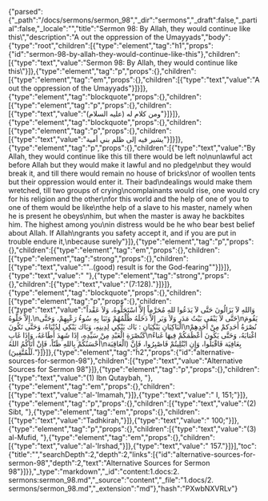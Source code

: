{"parsed":{"_path":"/docs/sermons/sermon_98","_dir":"sermons","_draft":false,"_partial":false,"_locale":"","title":"Sermon 98:  By Allah, they would continue like this\\","description":"A out the oppression of the Umayyads","body":{"type":"root","children":[{"type":"element","tag":"h1","props":{"id":"sermon-98-by-allah-they-would-continue-like-this"},"children":[{"type":"text","value":"Sermon 98:  By Allah, they would continue like this\\"}]},{"type":"element","tag":"p","props":{},"children":[{"type":"element","tag":"em","props":{},"children":[{"type":"text","value":"A out the oppression of the Umayyads"}]}]},{"type":"element","tag":"blockquote","props":{},"children":[{"type":"element","tag":"p","props":{},"children":[{"type":"text","value":"ومن كلام له (عليه السلام)"}]}]},{"type":"element","tag":"blockquote","props":{},"children":[{"type":"element","tag":"p","props":{},"children":[{"type":"text","value":"يشير فيه إلى ظلم بني أمية"}]}]},{"type":"element","tag":"p","props":{},"children":[{"type":"text","value":"By Allah, they would continue like this till there would be left no\nunlawful act before Allah but they would make it lawful and no pledge\nbut they would break it, and till there would remain no house of bricks\nor of woollen tents but their oppression would enter it. Their bad\ndealings would make them wretched, till two groups of crying\ncomplainants would rise, one would cry for his religion and the other\nfor this world and the help of one of you to one of them would be like\nthe help of a slave to his master, namely when he is present he obeys\nhim, but when the master is away he backbites him. The highest among you\nin distress would be he who bear best belief about Allah. If Allah\ngrants you safety accept it, and if you are put in trouble endure it,\nbecause surely"}]},{"type":"element","tag":"p","props":{},"children":[{"type":"element","tag":"em","props":{},"children":[{"type":"element","tag":"strong","props":{},"children":[{"type":"text","value":"\"..(good) result is for the God-fearing\""}]}]},{"type":"text","value":" "},{"type":"element","tag":"strong","props":{},"children":[{"type":"text","value":"(7:128)."}]}]},{"type":"element","tag":"blockquote","props":{},"children":[{"type":"element","tag":"p","props":{},"children":[{"type":"text","value":"وَاللهِ لاَ يَزَالُونَ حَتَّى لاَ يَدَعُوا للهِ مُحَرَّماً إِلاَّ اسْتَحَلُّوهُ، وَلاَ عَقْداً إِلاَّ حَلُّوهُ،\nحَتَّى لاَ يَبْقَى بَيْتُ مَدَر وَلاَ وَبَر إِلاَّ دَخَلَهُ ظُلْمُهُمْ وَنَبَا بِهِ سُوءُ رَعْيِهِمْ، وَحَتَّى\nيَقُومَ الْبَاكِيَانِ يَبْكِيَانِ : بَاك يَبْكِي لِدِينِهِ، وَبَاك يَبْكِي لِدُنْيَاهُ، وَحَتَّى تَكُونَ\nنُصْرَةُ أَحَدِكمْ مِنْ أَحَدِهِمْ كَنُصْرَةِ الْعَبْدِ مِنْ سَيِّدِهِ، إِذَا شَهِدَ أَطَاعَهُ، وَإِذَا غَابِ\nاغْتابَهُ، وَحَتَّى يَكُونَ أَعْظَمَكُمْ فِيهَا غَناءً أَحْسَنُكُمْ بِاللهِ ظَنّاً، فَإِنْ أَتَاكُمُ اللهُ\nبِعَافِيَة فَاقْبَلُوا، وَإِنِ ابْتُلِيتُمْ فَاصْبِرُوا، فَإِنَّ (الْعَاقِبَة لَلْمُتَّقِينَ)."}]}]},{"type":"element","tag":"h2","props":{"id":"alternative-sources-for-sermon-98"},"children":[{"type":"text","value":"Alternative Sources for Sermon 98"}]},{"type":"element","tag":"p","props":{},"children":[{"type":"text","value":"(1) Ibn Qutaybah, "},{"type":"element","tag":"em","props":{},"children":[{"type":"text","value":"al-'Imamah,"}]},{"type":"text","value":" I, 151;"}]},{"type":"element","tag":"p","props":{},"children":[{"type":"text","value":"(2) Sibt, "},{"type":"element","tag":"em","props":{},"children":[{"type":"text","value":"Tadhkirah,"}]},{"type":"text","value":" 100;"}]},{"type":"element","tag":"p","props":{},"children":[{"type":"text","value":"(3) al-Mufid, "},{"type":"element","tag":"em","props":{},"children":[{"type":"text","value":"al-'Irshad,"}]},{"type":"text","value":" 157."}]}],"toc":{"title":"","searchDepth":2,"depth":2,"links":[{"id":"alternative-sources-for-sermon-98","depth":2,"text":"Alternative Sources for Sermon 98"}]}},"_type":"markdown","_id":"content:1.docs:2. sermons:sermon_98.md","_source":"content","_file":"1.docs/2. sermons/sermon_98.md","_extension":"md"},"hash":"PXwbNXVRLv"}